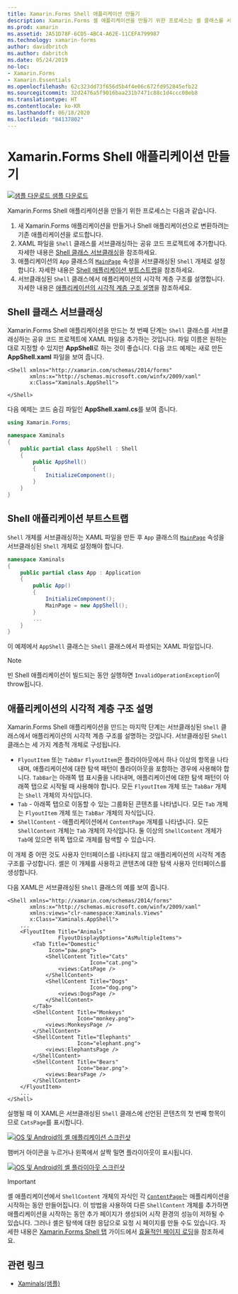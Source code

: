 ```yaml
---
title: Xamarin.Forms Shell 애플리케이션 만들기
description: Xamarin.Forms 셸 애플리케이션을 만들기 위한 프로세스는 셸 클래스를 서브클래싱하는 XAML 파일을 만들고, 애플리케이션의 앱 클래스 MainPage 속성을 서브클래싱된 셸 개체로 설정한 다음, 서브클래싱된 셸 클래스에서 애플리케이션의 시각적 계층 구조를 설명하는 것입니다.
ms.prod: xamarin
ms.assetid: 2A51D78F-6CD5-4BC4-A62E-11CEFA799987
ms.technology: xamarin-forms
author: davidbritch
ms.author: dabritch
ms.date: 05/24/2019
no-loc:
- Xamarin.Forms
- Xamarin.Essentials
ms.openlocfilehash: 62c323dd73f656d5b4f4e06c672fd952845efb22
ms.sourcegitcommit: 32d2476a5f9016baa231b7471c88c1d4ccc08eb8
ms.translationtype: HT
ms.contentlocale: ko-KR
ms.lasthandoff: 06/18/2020
ms.locfileid: "84137802"
---
```

# <a name="create-a-xamarinforms-shell-application"></a>Xamarin.Forms Shell 애플리케이션 만들기

[![샘플 다운로드](~/media/shared/download.png) 샘플 다운로드](https://docs.microsoft.com/samples/xamarin/xamarin-forms-samples/userinterface-xaminals/)

Xamarin.Forms Shell 애플리케이션을 만들기 위한 프로세스는 다음과 같습니다.

1. 새 Xamarin.Forms 애플리케이션을 만들거나 Shell 애플리케이션으로 변환하려는 기존 애플리케이션을 로드합니다.
1. XAML 파일을 `Shell` 클래스를 서브클래싱하는 공유 코드 프로젝트에 추가합니다. 자세한 내용은 [Shell 클래스 서브클래싱](#subclass-the-shell-class)을 참조하세요.
1. 애플리케이션의 `App` 클래스의 [`MainPage`](xref:Xamarin.Forms.Application.MainPage) 속성을 서브클래싱된 `Shell` 개체로 설정합니다. 자세한 내용은 [Shell 애플리케이션 부트스트랩](#bootstrap-the-shell-application)을 참조하세요.
1. 서브클래싱된 `Shell` 클래스에서 애플리케이션의 시각적 계층 구조를 설명합니다. 자세한 내용은 [애플리케이션의 시각적 계층 구조 설명](#describe-the-visual-hierarchy-of-the-application)을 참조하세요.

## <a name="subclass-the-shell-class"></a>Shell 클래스 서브클래싱

Xamarin.Forms Shell 애플리케이션을 만드는 첫 번째 단계는 `Shell` 클래스를 서브클래싱하는 공유 코드 프로젝트에 XAML 파일을 추가하는 것입니다. 파일 이름은 원하는 대로 지정할 수 있지만 **AppShell**로 하는 것이 좋습니다. 다음 코드 예제는 새로 만든 **AppShell.xaml** 파일을 보여 줍니다.

```xaml
<Shell xmlns="http://xamarin.com/schemas/2014/forms"
       xmlns:x="http://schemas.microsoft.com/winfx/2009/xaml"
       x:Class="Xaminals.AppShell">

</Shell>
```

다음 예제는 코드 숨김 파일인 **AppShell.xaml.cs**를 보여 줍니다.

```csharp
using Xamarin.Forms;

namespace Xaminals
{
    public partial class AppShell : Shell
    {
        public AppShell()
        {
            InitializeComponent();
        }
    }
}
```

## <a name="bootstrap-the-shell-application"></a>Shell 애플리케이션 부트스트랩

`Shell` 개체를 서브클래싱하는 XAML 파일을 만든 후 `App` 클래스의 [`MainPage`](xref:Xamarin.Forms.Application.MainPage) 속성을 서브클래싱된 `Shell` 개체로 설정해야 합니다.

```csharp
namespace Xaminals
{
    public partial class App : Application
    {
        public App()
        {
            InitializeComponent();
            MainPage = new AppShell();
        }
        ...
    }
}
```

이 예제에서 `AppShell` 클래스는 `Shell` 클래스에서 파생되는 XAML 파일입니다.

> [!NOTE]
> 빈 Shell 애플리케이션이 빌드되는 동안 실행하면 `InvalidOperationException`이 throw됩니다.

## <a name="describe-the-visual-hierarchy-of-the-application"></a>애플리케이션의 시각적 계층 구조 설명

Xamarin.Forms Shell 애플리케이션을 만드는 마지막 단계는 서브클래싱된 `Shell` 클래스에서 애플리케이션의 시각적 계층 구조를 설명하는 것입니다. 서브클래싱된 `Shell` 클래스는 세 가지 계층적 개체로 구성됩니다.

- `FlyoutItem` 또는 `TabBar` `FlyoutItem`은 플라이아웃에서 하나 이상의 항목을 나타내며, 애플리케이션에 대한 탐색 패턴이 플라이아웃을 포함하는 경우에 사용해야 합니다. `TabBar`는 아래쪽 탭 표시줄을 나타내며, 애플리케이션에 대한 탐색 패턴이 아래쪽 탭으로 시작될 때 사용해야 합니다. 모든 `FlyoutItem` 개체 또는 `TabBar` 개체는 `Shell` 개체의 자식입니다.
- `Tab` - 아래쪽 탭으로 이동할 수 있는 그룹화된 콘텐츠를 나타냅니다. 모든 `Tab` 개체는 `FlyoutItem` 개체 또는 `TabBar` 개체의 자식입니다.
- `ShellContent` - 애플리케이션에서 `ContentPage` 개체를 나타냅니다. 모든 `ShellContent` 개체는 `Tab` 개체의 자식입니다. 둘 이상의 `ShellContent` 개체가 `Tab`에 있으면 위쪽 탭으로 개체를 탐색할 수 있습니다.

이 개체 중 어떤 것도 사용자 인터페이스를 나타내지 않고 애플리케이션의 시각적 계층 구조를 구성합니다. 셸은 이 개체를 사용하고 콘텐츠에 대한 탐색 사용자 인터페이스를 생성합니다.

다음 XAML은 서브클래싱된 `Shell` 클래스의 예를 보여 줍니다.

```xaml
<Shell xmlns="http://xamarin.com/schemas/2014/forms"
       xmlns:x="http://schemas.microsoft.com/winfx/2009/xaml"
       xmlns:views="clr-namespace:Xaminals.Views"
       x:Class="Xaminals.AppShell">
    ...
    <FlyoutItem Title="Animals"
                FlyoutDisplayOptions="AsMultipleItems">
        <Tab Title="Domestic"
             Icon="paw.png">
            <ShellContent Title="Cats"
                          Icon="cat.png">
                <views:CatsPage />
            </ShellContent>
            <ShellContent Title="Dogs"
                          Icon="dog.png">
                <views:DogsPage />
            </ShellContent>
        </Tab>
        <ShellContent Title="Monkeys"
                      Icon="monkey.png">
            <views:MonkeysPage />
        </ShellContent>
        <ShellContent Title="Elephants"
                      Icon="elephant.png">  
            <views:ElephantsPage />
        </ShellContent>
        <ShellContent Title="Bears"
                      Icon="bear.png">
            <views:BearsPage />
        </ShellContent>
    </FlyoutItem>
    ...
</Shell>
```

실행될 때 이 XAML은 서브클래싱된 `Shell` 클래스에 선언된 콘텐츠의 첫 번째 항목이므로 `CatsPage`를 표시합니다.

[![iOS 및 Android의 셸 애플리케이션 스크린샷](create-images/cats.png "셸 애플리케이션")](create-images/cats-large.png#lightbox "셸 애플리케이션")

햄버거 아이콘을 누르거나 왼쪽에서 살짝 밀면 플라이아웃이 표시됩니다.

[![iOS 및 Android의 셸 플라이아웃 스크린샷](create-images/flyout-reduced.png "셸 플라이아웃")](create-images/flyout-reduced-large.png#lightbox "셸 플라이아웃")

> [!IMPORTANT]
> 셸 애플리케이션에서 `ShellContent` 개체의 자식인 각 [`ContentPage`](xref:Xamarin.Forms.ContentPage)는 애플리케이션을 시작하는 동안 만들어집니다. 이 방법을 사용하여 다른 `ShellContent` 개체를 추가하면 애플리케이션을 시작하는 동안 추가 페이지가 생성되어 시작 환경의 성능이 저하될 수 있습니다. 그러나 셸은 탐색에 대한 응답으로 요청 시 페이지를 만들 수도 있습니다. 자세한 내용은 [Xamarin.Forms Shell 탭](tabs.md) 가이드에서 [효율적인 페이지 로딩](tabs.md#efficient-page-loading)을 참조하세요.

## <a name="related-links"></a>관련 링크

- [Xaminals(샘플)](https://docs.microsoft.com/samples/xamarin/xamarin-forms-samples/userinterface-xaminals/)
